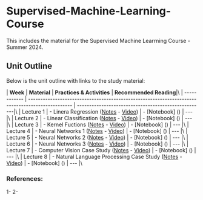 # Supervised-Machine-Learning-Course
This includes the material for the Supervised Machine Learrning Course - Summer 2024.

## Unit Outline

Below is the unit outline with links to the study material:

| **Week**     | **Material**                                                                                     | **Practices & Activities** | **Recommended Reading**|\\
| ------------ | ------------------------------------------------------------------------------------------------ | ----------------------------------------------------|\\
| Lecture 1   | - Linera Regression ([Notes]() - [Video]())                                                          | - [Notebook] ()            | ---                 |\\
| Lecture 2  | - Linear Classification ([Notes]() - [Video]())                                                       | - [Notebook] ()            | ---                 |\\
| Lecture 3  | - Kernel Fuctions    ([Notes]() - [Video]())                                                          | - [Notebook] ()            | ---                 |\\
| Lecture 4 | - Neural Networks 1   ([Notes]() - [Video]())                                                          | - [Notebook] ()            | ---                 |\\
| Lecture 5 | - Neural Networks 2   ([Notes]() - [Video]())                                                          | - [Notebook] ()            | ---                 |\\
| Lecture 6 | - Neural Networks 3   ([Notes]() - [Video]())                                                          | - [Notebook] ()            | ---                 |\\
| Lecture 7 | - Computer Vision Case Study   ([Notes]() - [Video]())                                                 | - [Notebook] ()            | ---                 |\\
| Lecture 8 | - Natural Language Processing Case Study   ([Notes]() - [Video]())                                     | - [Notebook] ()            | ---                 |\\

### References:
1- 
2- 
